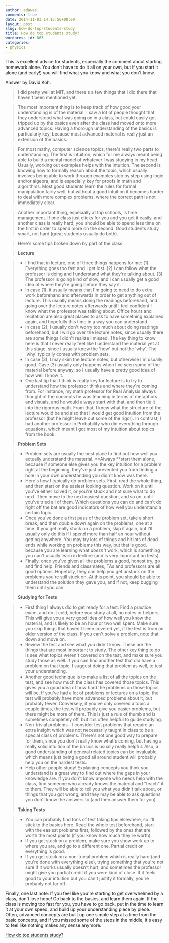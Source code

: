 ```yaml
---
author: adawes
comments: true
date: 2014-11-03 14:15:56+00:00
layout: post
slug: how-do-top-students-study
title: How do top students study?
wordpress_id: 863
categories:
- physics
---
```


This is excellent advice for students, especially the comment about starting homework alone. You don't have to do it all on your own, but if you start it alone (and early!) you will find what you know and what you don't know.  

Answer by David Koh:

>I did pretty well at MIT, and there's a few things that I did there that haven't been mentioned yet.  

>The most important thing is to keep track of how good your understanding is of the material. I saw a lot of people thought that they understood what was going on in a class, but could easily get tripped up by the basics even after the class had moved onto more advanced topics. Having a thorough understanding of the basics is particularly key, because most advanced material is really just an extension of the basics.  

>For most mathy, computer science topics, there's really two parts to understanding. The first is intuition, which for me always meant being able to build a mental model of whatever I was studying in my head. Usually, working out examples helps with the intuition. The second is knowing how to formally reason about the topic, which usually involves being able to work through examples step by step using logic and/or algebra, and is especially key for proofs in math and algorithms. Most good students learn the rules for formal manipulation fairly well, but without a good intuition it becomes harder to deal with more complex problems, where the correct path is not immediately clear.  

>Another important thing, especially at top schools, is time management. If one class just clicks for you and you get it easily, and another class is really hard, you should be able to spend less time on the first in order to spend more on the second. Good students study smart, not hard (great students usually do both).  

>Here's some tips broken down by part of the class:  

>**Lecture**  

>   - I find that in lecture, one of three things happens for me: (1) Everything goes too fast and I get lost. (2) I can follow what the professor is doing and I understand what they're talking about. (3) The professor is going kind of slow, and I can usually get a good idea of where they're going before they say it.
>   - In case (1), it usually means that I'm going to need to do extra work beforehand and afterwards in order to get anything out of lecture. This usually means doing the readings beforehand, and going over the lecture notes afterwards until I feel confident I know what the professor was talking about. Office hours and recitation are also great places to ask to have something explained again, and hopefully this time in a way you can understand.
>   - In case (2), I usually don't worry too much about doing readings beforehand, but I will go over the lecture notes, since usually there are some things I didn't realize I missed. The key thing to know here is that I never really feel like I understand the material yet at this stage, since I usually know the 'how' but not the 'why'. The 'why' typically comes with problem sets.
>   - In case (3), I may skim the lecture notes, but otherwise I'm usually good. Case (3) usually only happens when I've seen some of the material before anyway, so I usually have a pretty good idea of how well I know it.
>   - One last tip that I think is really key for lecture is to try to understand how the professor thinks and where they're coming from. For instance, my math professor for Real Analysis always thought of the concepts he was teaching in terms of metaphors and visuals, and he would always start with that, and then tie it into the rigorous math. From that, I knew what the structure of the lecture would be and also that I would get good intuition from the professor (but he might leave out some of the rigor). In contrast, I had another professor in Probability who did everything through equations, which meant I got most of my intuition about topics from the book.
>   
> **Problem Sets**  

>
>   - Problem sets are usually the best place to find out how well you actually understand the material. **Always **start them alone, because if someone else gives you the key intuition for a problem right at the beginning, they've just prevented you from finding a hole in your own understanding you didn't know was there.
>   - Here's how I typically do problem sets. First, read the whole thing, and then start on the easiest looking question. Work on it until you've either solved it, or you're stuck and not sure what to do next. Then move to the next easiest question, and so on, until you've tried all of them. Which questions you can do and can't do right off the bat are good indicators of how well you understand a certain topic.
>   - Once you've done a first pass of the problem set, take a short break, and then double down again on the problems, one at a time. If you get really stuck on a problem, skip it again, but I'll usually only do this if I spend more than half an hour without getting anywhere. You may try lots of things and hit lots of dead ends while working on problems this way, but that is good, because you are learning what _doesn't_ work, which is something you can't usually learn in lecture (and is very important on tests).
>   - Finally, once you've given all the problems a good, honest try, go and find help. Friends and classmates, TAs and professors are all good options. Hopefully, they can help you get unstuck on the problems you're still stuck on. At this point, you should be able to understand the solution they gave you, and if not, keep bugging them until you can.
>   
>**Studying for Tests**  

>
>   - First thing I always did to get ready for a test: Find a practice exam, and do it cold, before you study at all, no notes or helpers. This will give you a very good idea of how well you know the material, and is likely to be an hour or two well spent. Make sure you skip things that haven't been covered yet, if the test is from an older version of the class. If you can't solve a problem, note that down and move on.
>   - Review the test and see what you didn't know. These are the things that are most important to study. The other key thing to do is see what topics weren't covered on the test, and make sure you study those as well. If you can find another test that did have a problem on that topic, I suggest doing that problem as well, to test your understanding.
>   - Another good technique is to make a list of all the topics on the test, and see how much the class has covered those topics. This gives you a good idea of how hard the problems on those topics will be. If you've had a lot of problems or lectures on a topic, the test will probably have more advanced problems about it, but probably fewer. Conversely, if you've only covered a topic a couple times, the test will probably give you easier problems, but there might be more of them. This is just a rule of thumb and is sometimes completely off, but it is often helpful to guide studying.
>   - Non-trivial problems - I consider test problems that require an extra insight which was not necessarily taught in class to be a special class of problems. There's not one good way to prepare for them, since you don't really know what's coming, but having a really solid intuition of the basics is usually really helpful. Also, a good understanding of general related topics can be invaluable, which means just being a good all around student will probably help you on the hardest tests.
>   - Help other people study! Explaining concepts you think you understand is a great way to find out where the gaps in your knowledge are. If you don't know anyone who needs help with the class, find someone who already knows the material and "teach" it to them. They will be able to tell you what you didn't talk about, or things that you got wrong, and they may be able to ask questions you don't know the answers to (and then answer them for you)
>   
>**Taking Tests**  

>
>   - You can probably find tons of test taking tips elsewhere, so I'll stick to the basics here. Read the whole test beforehand, start with the easiest problems first, followed by the ones that are worth the most points (if you know how much they're worth).
>   - If you get stuck on a problem, make sure you show work up to where you are, and go to a different one. Partial credit on everything is good.
>   - If you get stuck on a non-trivial problem which is really hard (and you're done with everything else), trying something that you're not sure if it works usually doesn't hurt, and sometimes the professor might give you partial credit if you were kind of close. If it feels good to your intuition but you can't justify it formally, you're probably not far off.
>   
Finally, one last note: If you feel like you're starting to get overwhelmed by a class, don't lose hope! Go back to the basics, and learn them again. If the class is moving too fast for you, you have to go back, put in the time to learn it at your own speed, and build up your understanding piece by piece. Often, advanced concepts are built up one simple step at a time from the basic concepts, and if you missed some of the steps in the middle, it's easy to feel like nothing makes any sense anymore.

[How do top students study?](http://www.quora.com/How-do-top-students-study/answer/David-Koh-1)

